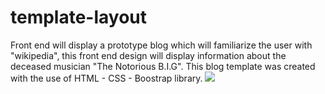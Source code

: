 # template-layout
Front end will display a prototype blog which will familiarize the user with "wikipedia", this front end design will display information about the deceased musician "The Notorious B.I.G". 
This blog template was created with the use of HTML - CSS - Boostrap library.
![](template-layout/Blog_screenshot.png)
